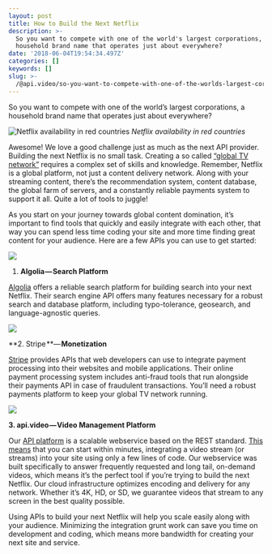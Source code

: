 ```yaml
---
layout: post
title: How to Build the Next Netflix
description: >-
  So you want to compete with one of the world's largest corporations, a
  household brand name that operates just about everywhere?
date: '2018-06-04T19:54:34.497Z'
categories: []
keywords: []
slug: >-
  /@api.video/so-you-want-to-compete-with-one-of-the-worlds-largest-corporations-a-household-brand-name-that-c53e5e78e96e
---
```


So you want to compete with one of the world’s largest corporations, a household brand name that operates just about everywhere?

![_Netflix availability in red countries_](https://cdn-images-1.medium.com/max/600/0*1_7kuO24IfwyOQaF)<!--more-->
_Netflix availability in red countries_

Awesome! We love a good challenge just as much as the next API provider. Building the next Netflix is no small task. Creating a so called [“global TV network”](http://money.cnn.com/2016/01/06/media/netflix-global-launch-countries/index.html) requires a complex set of skills and knowledge. Remember, Netflix is a global platform, not just a content delivery network. Along with your streaming content, there’s the recommendation system, content database, the global farm of servers, and a constantly reliable payments system to support it all. Quite a lot of tools to juggle!

As you start on your journey towards global content domination, it’s important to find tools that quickly and easily integrate with each other, that way you can spend less time coding your site and more time finding great content for your audience. Here are a few APIs you can use to get started:

![](https://cdn-images-1.medium.com/max/800/0*h7u-RtWdC_78jVrU.jpg)

1.  **Algolia — Search Platform**

[Algolia](http://algolia.com) offers a reliable search platform for building search into your next Netflix. Their search engine API offers many features necessary for a robust search and database platform, including typo-tolerance, geosearch, and language-agnostic queries.

![](https://cdn-images-1.medium.com/max/800/0*MhwVZDH90U5D3yGm.png)

**2\. Stripe **— **Monetization**

[Stripe](https://stripe.com/) provides APIs that web developers can use to integrate payment processing into their websites and mobile applications. Their online payment processing system includes anti-fraud tools that run alongside their payments API in case of fraudulent transactions. You’ll need a robust payments platform to keep your global TV network running.

![](https://cdn-images-1.medium.com/max/800/1*M7QLDyzyLwFu_yFlqZ80VQ.png)

**3\. api.video — Video Management Platform**

Our [API platform](http://api.video) is a scalable webservice based on the REST standard. [This means](https://www.quora.com/What-is-a-restful-API-in-simple-terms) that you can start within minutes, integrating a video stream (or streams) into your site using only a few lines of code. Our webservice was built specifically to answer frequently requested and long tail, on-demand videos, which means it’s the perfect tool if you’re trying to build the next Netflix. Our cloud infrastructure optimizes encoding and delivery for any network. Whether it’s 4K, HD, or SD, we guarantee videos that stream to any screen in the best quality possible.

Using APIs to build your next Netflix will help you scale easily along with your audience. Minimizing the integration grunt work can save you time on development and coding, which means more bandwidth for creating your next site and service.